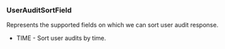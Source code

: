 ### UserAuditSortField
Represents the supported fields on which we can sort user audit response.

- TIME - Sort user audits by time.
